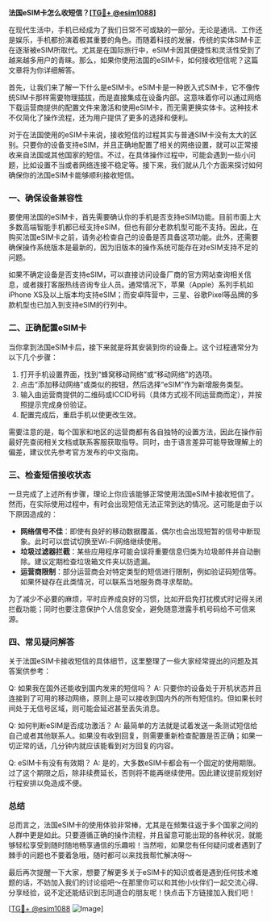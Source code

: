 **法国eSIM卡怎么收短信？[[TG💪+ @esim1088](https://t.me/s/esim1088)]**

在现代生活中，手机已经成为了我们日常不可或缺的一部分。无论是通讯、工作还是娱乐，手机都扮演着极其重要的角色。而随着科技的发展，传统的实体SIM卡正在逐渐被eSIM所取代。尤其是在国际旅行中，eSIM卡因其便捷性和灵活性受到了越来越多用户的青睐。那么，如果你使用法国的eSIM卡，如何接收短信呢？这篇文章将为你详细解答。

首先，让我们来了解一下什么是eSIM卡。eSIM卡是一种嵌入式SIM卡，它不像传统SIM卡那样需要物理插拔，而是直接集成在设备内部。这意味着你可以通过网络下载运营商提供的配置文件来激活和使用eSIM卡，而无需更换实体卡。这种技术不仅简化了操作流程，还为用户提供了更多的选择和便利。

对于在法国使用的eSIM卡来说，接收短信的过程其实与普通SIM卡没有太大的区别。只要你的设备支持eSIM，并且正确地配置了相关的网络设置，就可以正常接收来自法国或其他国家的短信。不过，在具体操作过程中，可能会遇到一些小问题，比如设置不当或者网络连接不稳定等。接下来，我们就从几个方面来探讨如何确保你的法国eSIM卡能够顺利接收短信。

### **一、确保设备兼容性**

要使用法国的eSIM卡，首先需要确认你的手机是否支持eSIM功能。目前市面上大多数高端智能手机都已经支持eSIM，但也有部分老款机型可能不支持。因此，在购买法国eSIM卡之前，请务必检查自己的设备是否具备这项功能。此外，还需要确保操作系统版本是最新的，因为旧版本的操作系统可能存在对eSIM支持不足的问题。

如果不确定设备是否支持eSIM，可以直接访问设备厂商的官方网站查询相关信息，或者拨打客服热线咨询专业人员。通常情况下，苹果（Apple）系列手机如iPhone XS及以上版本均支持eSIM；而安卓阵营中，三星、谷歌Pixel等品牌的多款机型也已加入到支持eSIM的行列中。

### **二、正确配置eSIM卡**

当你拿到法国eSIM卡后，接下来就是将其安装到你的设备上。这个过程通常分为以下几个步骤：

1. 打开手机设置界面，找到“蜂窝移动网络”或“移动网络”的选项。
2. 点击“添加移动网络”或类似的按钮，然后选择“eSIM”作为新增服务类型。
3. 输入由运营商提供的二维码或ICCID号码（具体方式视不同运营商而定），并按照提示完成身份验证。
4. 配置完成后，重启手机以使更改生效。

需要注意的是，每个国家和地区的运营商都有各自独特的设置方法，因此在操作前最好先查阅相关文档或联系客服获取指导。同时，由于语言差异可能导致理解上的偏差，建议优先参考官方发布的中文指南。

### **三、检查短信接收状态**

一旦完成了上述所有步骤，理论上你应该能够正常使用法国eSIM卡接收短信了。然而，在实际使用过程中，有时会出现短信无法正常到达的情况。这可能是由于以下原因造成的：

- **网络信号不佳**：即使有良好的移动数据覆盖，偶尔也会出现短暂的信号中断现象。此时可以尝试切换至Wi-Fi网络继续使用。
- **垃圾过滤器拦截**：某些应用程序可能会误将重要信息归类为垃圾邮件并自动删除。建议定期检查垃圾箱文件夹以防遗漏。
- **运营商限制**：部分运营商会对特定类型的短信进行限制，例如验证码短信等。如果怀疑存在此类情况，可以联系当地服务商寻求帮助。

为了减少不必要的麻烦，平时应养成良好的习惯，比如开启免打扰模式时记得关闭拦截功能；同时也要注意保护个人信息安全，避免随意泄露手机号码给不可信来源。

### **四、常见疑问解答**

关于法国eSIM卡接收短信的具体细节，这里整理了一些大家经常提出的问题及其答案供参考：

Q: 如果我在国外还能收到国内发来的短信吗？
A: 只要你的设备处于开机状态并且连接到了可用的移动网络，原则上是可以接收到国内外的所有短信的。但如果长时间处于无信号区域，则可能会延迟甚至丢失消息。

Q: 如何判断eSIM是否成功激活？
A: 最简单的方法就是试着发送一条测试短信给自己或者其他联系人。如果没有收到回复，则需要重新检查配置是否正确；如果一切正常的话，几分钟内就应该能看到对方回复的内容。

Q: eSIM卡有没有有效期？
A: 是的，大多数eSIM卡都会有一个固定的使用期限。过了这个期限之后，除非续费延长，否则将不能再继续使用。因此建议提前规划好行程安排以免造成不便。

### **总结**

总而言之，法国eSIM卡的使用体验非常棒，尤其是在频繁往返于多个国家之间的人群中更是如此。只要遵循正确的操作流程，并且留意可能出现的各种状况，就能够轻松享受到随时随地畅享通信的乐趣啦！当然啦，如果您有任何疑问或者遇到了棘手的问题也不要着急哦，随时都可以来找我帮忙解决呀～

最后再次提醒一下大家，想要了解更多关于eSIM卡的知识或者是遇到任何技术难题的话，不妨加入我们的讨论组吧～在那里你可以和其他小伙伴们一起交流心得、分享经验，说不定还能结识到志同道合的朋友呢！快点击下方链接加入我们吧！

[[TG💪+ @esim1088](https://t.me/s/esim1088) ![Image](https://i.postimg.cc/4NQfJmqS/Snipaste-2025-05-13-00-14-12.png)]